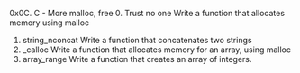 0x0C. C - More malloc, free
0. Trust no one
Write a function that allocates memory using malloc
1. string_nconcat
Write a function that concatenates two strings
2. _calloc
Write a function that allocates memory for an array, using malloc
3. array_range
Write a function that creates an array of integers.

